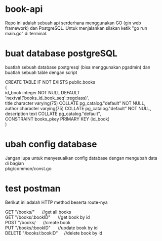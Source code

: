 # book-api
Repo ini adalah sebuah api serderhana menggunakan GO (gin web framework) dan PostgreSQL. Untuk menjalankan silakan ketik "go run main.go" di terminal.

# buat database postgreSQL
buatlah sebuah database postgresql (bisa menggunakan pgadmin) dan buatlah sebuah table dengan script  
  
CREATE TABLE IF NOT EXISTS public.books  
(  
    id_book integer NOT NULL DEFAULT 'nextval('books_id_book_seq'::regclass)',  
    title character varying(75) COLLATE pg_catalog."default" NOT NULL,  
    author character varying(75) COLLATE pg_catalog."default" NOT NULL,  
    description text COLLATE pg_catalog."default",  
    CONSTRAINT books_pkey PRIMARY KEY (id_book)  
)  

# ubah config database
Jangan lupa untuk menyesuaikan config database dengan mengubah data di bagian  
pkg/common/const.go

# test postman
Berikut ini adalah HTTP method beserta route-nya  
  
GET "/books/" &nbsp;&nbsp;&nbsp;&nbsp;           //get all books  
GET "/books/:bookID"   &nbsp;&nbsp;&nbsp;&nbsp;  //get book by id  
POST "/books/        &nbsp;&nbsp;&nbsp;&nbsp;    //create book  
PUT "/books/:bookID"  &nbsp;&nbsp;&nbsp;&nbsp;   //update book by id  
DELETE "/books/:bookID"&nbsp;&nbsp;&nbsp;&nbsp;  //delete book by id  
